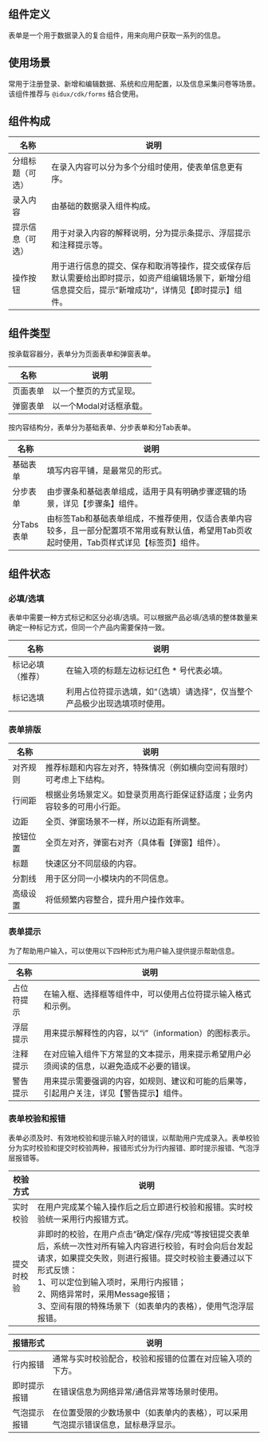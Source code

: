 ## 组件定义

表单是一个用于数据录入的复合组件，用来向用户获取一系列的信息。

## 使用场景

常用于注册登录、新增和编辑数据、系统和应用配置，以及信息采集问卷等场景。该组件推荐与 `@idux/cdk/forms` 结合使用。

## 组件构成

| 名称 | 说明  |
| --- | ---  |
| 分组标题（可选）| 在录入内容可以分为多个分组时使用，使表单信息更有序。 |
| 录入内容 | 由基础的数据录入组件构成。 |
| 提示信息（可选） | 用于对录入内容的解释说明，分为提示条提示、浮层提示和注释提示等。 |
| 操作按钮 | 用于进行信息的提交、保存和取消等操作，提交或保存后默认需要给出即时提示，如资产组编辑场景下，新增分组信息提交后，提示”新增成功“，详情见【即时提示】组件。 |

## 组件类型

按承载容器分，表单分为页面表单和弹窗表单。

| 名称 | 说明  |
| --- | ---  |
| 页面表单 | 以一个整页的方式呈现。 |
| 弹窗表单 | 以一个Modal对话框承载。 |

按内容结构分，表单分为基础表单、分步表单和分Tab表单。

| 名称 | 说明  |
| --- | ---  |
| 基础表单 | 填写内容平铺，是最常见的形式。 |
| 分步表单 | 由步骤条和基础表单组成，适用于具有明确步骤逻辑的场景，详见【步骤条】组件。 |
| 分Tabs表单 | 由标签Tab和基础表单组成，不推荐使用，仅适合表单内容较多，且一部分配置项不常用或有默认值，希望用Tab页收起时使用，Tab页样式详见【标签页】组件。 |

## 组件状态

### 必填/选填

表单中需要一种方式标记和区分必填/选填。可以根据产品必填/选填的整体数量来确定一种标记方式，但同一个产品内需要保持一致。

| 名称 | 说明  |
| --- | ---  |
| 标记必填（推荐） | 在输入项的标题左边标记红色 * 号代表必填。 |
| 标记选填 | 利用占位符提示选填，如“（选填）请选择”，仅当整个产品极少出现选填项时使用。 |

### 表单排版

| 名称 | 说明  |
| --- | ---  |
| 对齐规则 | 推荐标题和内容左对齐，特殊情况（例如横向空间有限时）可考虑上下结构。 |
| 行间距 | 根据业务场景定义。如登录页用高行距保证舒适度；业务内容较多的可用小行距。 |
| 边距 | 全页、弹窗场景不一样，所以边距有所调整。 |
| 按钮位置 | 全页左对齐，弹窗右对齐（具体看【弹窗】组件）。 |
| 标题 | 快速区分不同层级的内容。 |
| 分割线 | 用于区分同一小模块内的不同信息。 |
| 高级设置 | 将低频繁内容整合，提升用户操作效率。 |

### 表单提示

为了帮助用户输入，可以使用以下四种形式为用户输入提供提示帮助信息。

| 名称 | 说明  |
| --- | ---  |
| 占位符提示 | 在输入框、选择框等组件中，可以使用占位符提示输入格式和示例。 |
| 浮层提示 | 用来提示解释性的内容，以“i”（information）的图标表示。 |
| 注释提示 | 在对应输入组件下方常显的文本提示，用来提示希望用户必须阅读的信息，以避免造成不必要的错误。 |
| 警告提示 | 用来提示需要强调的内容，如规则、建议和可能的后果等，引起用户关注，详见【警告提示】组件。 |

### 表单校验和报错

表单必须及时、有效地校验和提示输入时的错误，以帮助用户完成录入。表单校验分为实时校验和提交时校验两种，报错形式分为行内报错、即时提示报错、气泡浮层报错等。

| 校验方式 | 说明  |
| --- | ---  |
| 实时校验 | 在用户完成某个输入操作后之后立即进行校验和报错。实时校验统一采用行内报错方式。 |
| 提交时校验 | 非即时的校验，在用户点击”确定/保存/完成“等按钮提交表单后，系统一次性对所有输入内容进行校验，有时会向后台发起请求，如果提交失败，则进行报错。提交时校验主要通过以下形式反馈：<br />1、可以定位到输入项时，采用行内报错；<br />2、网络异常时，采用Message报错；<br />3、空间有限的特殊场景下（如表单内的表格），使用气泡浮层报错。 |

| 报错形式 | 说明  |
| --- | ---  |
| 行内报错 | 通常与实时校验配合，校验和报错的位置在对应输入项的下方。 |
| 即时提示报错 | 在错误信息为网络异常/通信异常等场景时使用。 |
| 气泡提示报错 | 在位置受限的少数场景中（如表单内的表格），可以采用气泡提示错误信息，鼠标悬浮显示。 |
